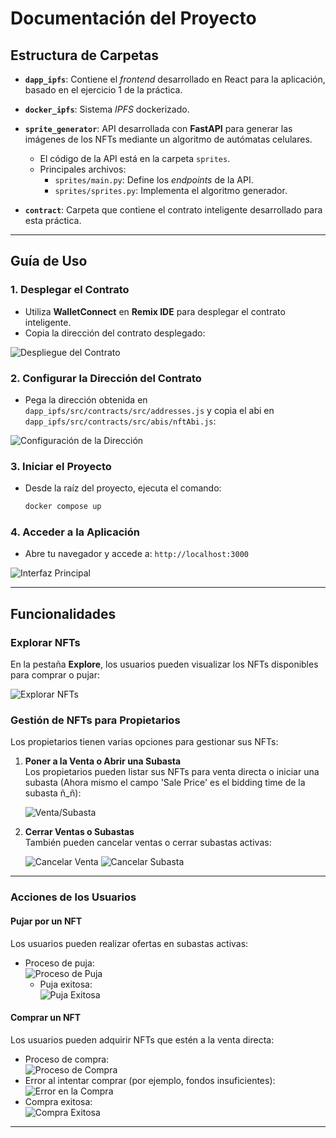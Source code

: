 # Documentación del Proyecto

## **Estructura de Carpetas**

- **`dapp_ipfs`**: 
  Contiene el *frontend* desarrollado en React para la aplicación, basado en el ejercicio 1 de la práctica.

- **`docker_ipfs`**: 
  Sistema *IPFS* dockerizado.

- **`sprite_generator`**: 
  API desarrollada con **FastAPI** para generar las imágenes de los NFTs mediante un algoritmo de autómatas celulares. 
  - El código de la API está en la carpeta `sprites`.
  - Principales archivos:
    - `sprites/main.py`: Define los *endpoints* de la API.
    - `sprites/sprites.py`: Implementa el algoritmo generador.

- **`contract`**: 
  Carpeta que contiene el contrato inteligente desarrollado para esta práctica.

---

## **Guía de Uso**

### **1. Desplegar el Contrato**
   - Utiliza **WalletConnect** en **Remix IDE** para desplegar el contrato inteligente. 
   - Copia la dirección del contrato desplegado:

   ![Despliegue del Contrato](docs/image1.png)

### **2. Configurar la Dirección del Contrato**
   - Pega la dirección obtenida en `dapp_ipfs/src/contracts/src/addresses.js` y copia el abi en `dapp_ipfs/src/contracts/src/abis/nftAbi.js`:

   ![Configuración de la Dirección](docs/image2.png)

### **3. Iniciar el Proyecto**
   - Desde la raíz del proyecto, ejecuta el comando:
     ```bash
     docker compose up
     ```

### **4. Acceder a la Aplicación**
   - Abre tu navegador y accede a: `http://localhost:3000`

   ![Interfaz Principal](docs/mynfts.png)

---

## **Funcionalidades**

### **Explorar NFTs**
En la pestaña **Explore**, los usuarios pueden visualizar los NFTs disponibles para comprar o pujar:

![Explorar NFTs](docs/sell&auction.png)

### **Gestión de NFTs para Propietarios**
Los propietarios tienen varias opciones para gestionar sus NFTs:

1. **Poner a la Venta o Abrir una Subasta**  
   Los propietarios pueden listar sus NFTs para venta directa o iniciar una subasta (Ahora mismo el campo 'Sale Price' es el bidding time de la subasta ñ_ñ):

   ![Venta/Subasta](docs/sell.png)

2. **Cerrar Ventas o Subastas**  
   También pueden cancelar ventas o cerrar subastas activas:

   ![Cancelar Venta](docs/cancel_sale.png)
   ![Cancelar Subasta](docs/cancel_sale2.png)

---

### **Acciones de los Usuarios**

#### **Pujar por un NFT**
   Los usuarios pueden realizar ofertas en subastas activas:

   - Proceso de puja:  
     ![Proceso de Puja](docs/puja.png)  
     - Puja exitosa:  
       ![Puja Exitosa](docs/puja_correcta.png)

#### **Comprar un NFT**
   Los usuarios pueden adquirir NFTs que estén a la venta directa:

   - Proceso de compra:  
     ![Proceso de Compra](docs/compra.png)  
   - Error al intentar comprar (por ejemplo, fondos insuficientes):  
     ![Error en la Compra](docs/error_compra.png)  
   - Compra exitosa:  
     ![Compra Exitosa](docs/compra_correcta.png)

---
